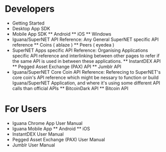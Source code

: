 # Developers
* Getting Started
* Desktop App SDK
* Mobile App SDK
** Android
** iOS
** Windows
* Iguana/SuperNET API Reference: Any General SuperNET specific API reference
** Coins ( ablaze )
** Peers ( eyedea )
* SuperNET Apps specific API Reference: Organising Applications specific API reference and interlinking between other pages to refer if the same API is used in between these applications.
** InstantDEX API
** Pegged Asset Exchange (PAX) API
** Jumblr API
* Iguana/SuperNET Core Coin API Reference: Referecing to SuperNET's core coin's API reference which might be nessary to function or build Iguana/SuperNET Application, and where it's using some different API calls than official APIs
** BitcoinDark API
** Bitcoin API

# For Users
* Iguana Chrome App User Manual
* Iguana Mobile App
** Android
** iOS
* InstantDEX User Manual
* Pegged Asset Exchange (PAX) User Manual
* Jumblr User Manual

     